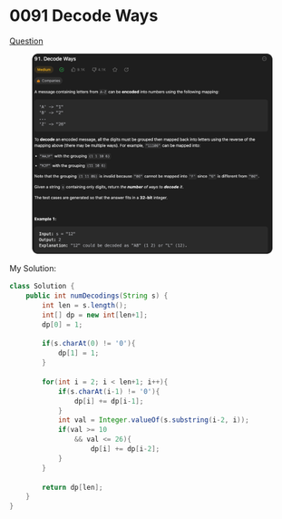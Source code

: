 # 0091 Decode Ways

[Question](https://leetcode.com/problems/decode-ways/description/?envType=study-plan\&id=algorithm-ii)

<figure><img src="../.gitbook/assets/image (1) (1) (8).png" alt=""><figcaption></figcaption></figure>



My Solution:

```java
class Solution {
    public int numDecodings(String s) {
        int len = s.length();
        int[] dp = new int[len+1];
        dp[0] = 1;

        if(s.charAt(0) != '0'){
            dp[1] = 1;
        }

        for(int i = 2; i < len+1; i++){
            if(s.charAt(i-1) != '0'){
                dp[i] += dp[i-1];
            }
            int val = Integer.valueOf(s.substring(i-2, i));
            if(val >= 10 
                && val <= 26){
                    dp[i] += dp[i-2];
            }
        }

        return dp[len];
    }
}
```
